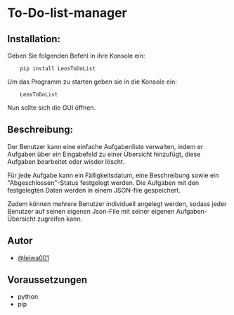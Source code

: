 # To-Do-list-manager

## Installation:

Geben Sie folgenden Befehl in ihre Konsole ein:
        
        pip install LeosToDoList
    
Um das Programm zu starten geben sie in die Konsole ein:

        LeosToDoList

Nun sollte sich die GUI öffnen. 


## Beschreibung:

Der Benutzer kann eine einfache Aufgabenliste verwalten, indem er Aufgaben über ein Eingabefeld zu einer Übersicht hinzufügt, diese Aufgaben bearbeitet oder wieder löscht. 

Für jede Aufgabe kann ein Fälligkeitsdatum, eine Beschreibung sowie ein "Abgeschlossen"-Status festgelegt werden. 
Die Aufgaben mit den festgelegten Daten werden in einem JSON-file gespeichert. 

Zudem können mehrere Benutzer individuell angelegt werden, sodass jeder Benutzer auf seinen eigenen Json-File mit seiner eigenen Aufgaben-Übersicht zugreifen kann. 


## Autor

- [@leiwa001](https://www.github.com/leiwa001)


## Voraussetzungen

- python
- pip 

